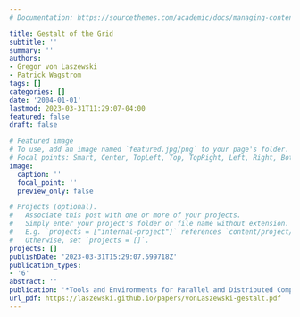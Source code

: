 ```yaml
---
# Documentation: https://sourcethemes.com/academic/docs/managing-content/

title: Gestalt of the Grid
subtitle: ''
summary: ''
authors:
- Gregor von Laszewski
- Patrick Wagstrom
tags: []
categories: []
date: '2004-01-01'
lastmod: 2023-03-31T11:29:07-04:00
featured: false
draft: false

# Featured image
# To use, add an image named `featured.jpg/png` to your page's folder.
# Focal points: Smart, Center, TopLeft, Top, TopRight, Left, Right, BottomLeft, Bottom, BottomRight.
image:
  caption: ''
  focal_point: ''
  preview_only: false

# Projects (optional).
#   Associate this post with one or more of your projects.
#   Simply enter your project's folder or file name without extension.
#   E.g. `projects = ["internal-project"]` references `content/project/deep-learning/index.md`.
#   Otherwise, set `projects = []`.
projects: []
publishDate: '2023-03-31T15:29:07.599718Z'
publication_types:
- '6'
abstract: ''
publication: '*Tools and Environments for Parallel and Distributed Computing*'
url_pdf: https://laszewski.github.io/papers/vonLaszewski-gestalt.pdf
---
```

